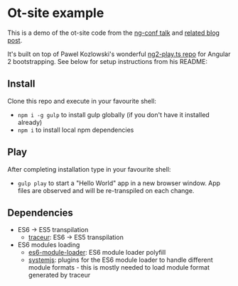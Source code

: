 Ot-site example
========

This is a demo of the ot-site code from the [ng-conf talk](https://www.youtube.com/watch?v=AbunztfV5vU) and [related blog post](https://www.airpair.com/angularjs/posts/creating-components-p3-angular2-directives).  

It's built on top of Pawel Kozlowski's wonderful [ng2-play.ts repo](https://github.com/pkozlowski-opensource/ng2-play.ts) for Angular 2 bootstrapping.  See below for setup instructions from his README:

## Install

Clone this repo and execute in your favourite shell:

* `npm i -g gulp` to install gulp globally (if you don't have it installed already)
* `npm i` to install local npm dependencies

## Play

After completing installation type in your favourite shell:

* `gulp play` to start a "Hello World" app in a new browser window. App files are observed and will be re-transpiled on each change.

## Dependencies

* ES6 -> ES5 transpilation
    * [traceur](https://github.com/google/traceur-compiler): ES6 -> ES5 transpilation
* ES6 modules loading
    * [es6-module-loader](https://github.com/ModuleLoader/es6-module-loader): ES6 module loader polyfill
    * [systemjs](https://github.com/systemjs/systemjs): plugins for the ES6 module loader to handle different module formats - this is mostly needed to load module format generated by traceur